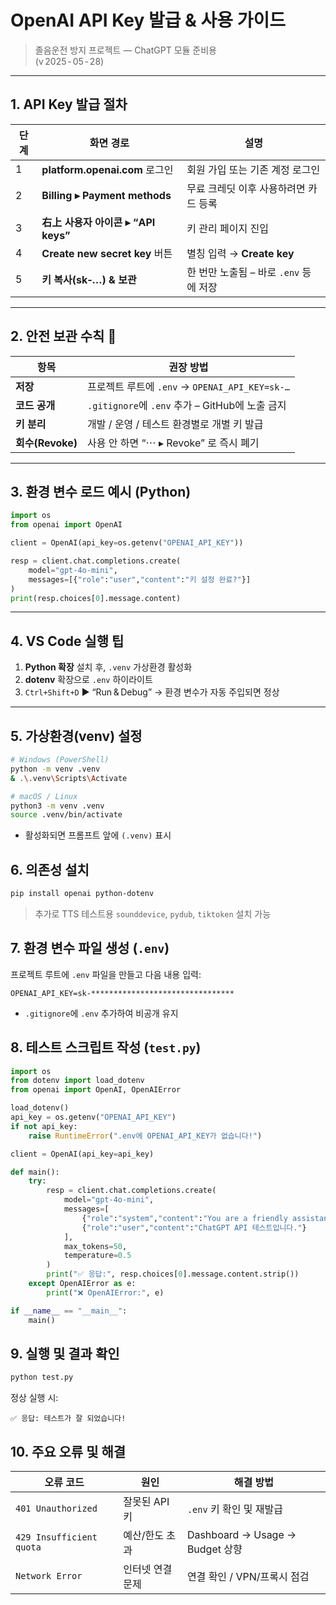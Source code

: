 # OpenAI API Key 발급 & 사용 가이드
> 졸음운전 방지 프로젝트 — ChatGPT 모듈 준비용  
> (v 2025 ‑ 05 ‑ 28)

---

## 1. API Key 발급 절차

| 단계 | 화면 경로 | 설명 |
|------|-----------|------|
| 1 | **platform.openai.com** 로그인 | 회원 가입 또는 기존 계정 로그인 |
| 2 | **Billing ▸ Payment methods** | 무료 크레딧 이후 사용하려면 카드 등록 |
| 3 | **右上 사용자 아이콘 ▸ “API keys”** | 키 관리 페이지 진입 |
| 4 | **Create new secret key** 버튼 | 별칭 입력 → **Create key** |
| 5 | **키 복사(sk‑…) & 보관** | 한 번만 노출됨 – 바로 `.env` 등에 저장 |

---

## 2. 안전 보관 수칙 🔐
| 항목 | 권장 방법 |
|------|-----------|
| **저장** | 프로젝트 루트에 `.env` → `OPENAI_API_KEY=sk-…` |
| **코드 공개** | `.gitignore`에 `.env` 추가 – GitHub에 노출 금지 |
| **키 분리** | 개발 / 운영 / 테스트 환경별로 개별 키 발급 |
| **회수(Revoke)** | 사용 안 하면 “⋯ ▸ Revoke” 로 즉시 폐기 |

---

## 3. 환경 변수 로드 예시 (Python)

```python
import os
from openai import OpenAI

client = OpenAI(api_key=os.getenv("OPENAI_API_KEY"))

resp = client.chat.completions.create(
    model="gpt-4o-mini",
    messages=[{"role":"user","content":"키 설정 완료?"}]
)
print(resp.choices[0].message.content)
```

---

## 4. VS Code 실행 팁

1. **Python 확장** 설치 후, `.venv` 가상환경 활성화  
2. **dotenv** 확장으로 `.env` 하이라이트  
3. `Ctrl+Shift+D` ▶ “Run & Debug” → 환경 변수가 자동 주입되면 정상

---


## 5. 가상환경(venv) 설정
```bash
# Windows (PowerShell)
python -m venv .venv
& .\.venv\Scripts\Activate

# macOS / Linux
python3 -m venv .venv
source .venv/bin/activate
```
- 활성화되면 프롬프트 앞에 `(.venv)` 표시

## 6. 의존성 설치
```bash
pip install openai python-dotenv
```
> 추가로 TTS 테스트용 `sounddevice`, `pydub`, `tiktoken` 설치 가능

## 7. 환경 변수 파일 생성 (`.env`)
프로젝트 루트에 `.env` 파일을 만들고 다음 내용 입력:
```env
OPENAI_API_KEY=sk-********************************
```
- `.gitignore`에 `.env` 추가하여 비공개 유지

## 8. 테스트 스크립트 작성 (`test.py`)
```python
import os
from dotenv import load_dotenv
from openai import OpenAI, OpenAIError

load_dotenv()
api_key = os.getenv("OPENAI_API_KEY")
if not api_key:
    raise RuntimeError(".env에 OPENAI_API_KEY가 없습니다!")

client = OpenAI(api_key=api_key)

def main():
    try:
        resp = client.chat.completions.create(
            model="gpt-4o-mini",
            messages=[
                {"role":"system","content":"You are a friendly assistant."},
                {"role":"user","content":"ChatGPT API 테스트입니다."}
            ],
            max_tokens=50,
            temperature=0.5
        )
        print("✅ 응답:", resp.choices[0].message.content.strip())
    except OpenAIError as e:
        print("❌ OpenAIError:", e)

if __name__ == "__main__":
    main()
```

## 9. 실행 및 결과 확인
```bash
python test.py
```
정상 실행 시:
```
✅ 응답: 테스트가 잘 되었습니다!
```


## 10. 주요 오류 및 해결
| 오류 코드 | 원인 | 해결 방법 |
|-----------|------|-----------|
| `401 Unauthorized` | 잘못된 API 키 | `.env` 키 확인 및 재발급 |
| `429 Insufficient quota` | 예산/한도 초과 | Dashboard → Usage → Budget 상향 |
| `Network Error` | 인터넷 연결 문제 | 연결 확인 / VPN/프록시 점검 |

